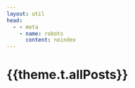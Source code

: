 ```yaml
---
layout: util
head:
  - - meta
    - name: robots
      content: noindex
---
```


<script setup>
import RecentList from 'vitepress-sls-blog-tmpl/RecentList.vue'
import { useData } from 'vitepress'
import { inject } from 'vue'
import { PROPS } from "../../.vitepress/props.js";

const { theme, params, localeIndex } = useData()
const posts = inject('posts')
</script>

# {{theme.t.allPosts}}

<RecentList
  :allPosts="posts[localeIndex]"
  :curPage="params.page"
  :perPage="PROPS.perPage"
  :paginationMaxItems="theme.paginationMaxItems"
/>
